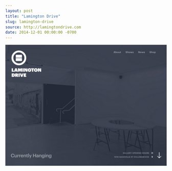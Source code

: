 ```yaml
---
layout: post
title: "Lamington Drive"
slug: lamington-drive
source: http://lamingtondrive.com
date: 2014-12-01 00:00:00 -0700
---
```


<img src="/screenshots/lamington-drive.jpg">
